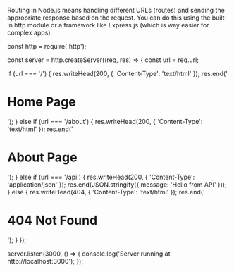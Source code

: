 Routing in Node.js means handling different URLs (routes) and sending the appropriate response based on the request. You can do this using the built-in http module or a framework like Express.js (which is way easier for complex apps).

const http = require('http');

const server = http.createServer((req, res) => {
  const url = req.url;

  if (url === '/') {
    res.writeHead(200, { 'Content-Type': 'text/html' });
    res.end('<h1>Home Page</h1>');
  } else if (url === '/about') {
    res.writeHead(200, { 'Content-Type': 'text/html' });
    res.end('<h1>About Page</h1>');
  } else if (url === '/api') {
    res.writeHead(200, { 'Content-Type': 'application/json' });
    res.end(JSON.stringify({ message: 'Hello from API' }));
  } else {
    res.writeHead(404, { 'Content-Type': 'text/html' });
    res.end('<h1>404 Not Found</h1>');
  }
});

server.listen(3000, () => {
  console.log('Server running at http://localhost:3000');
});
